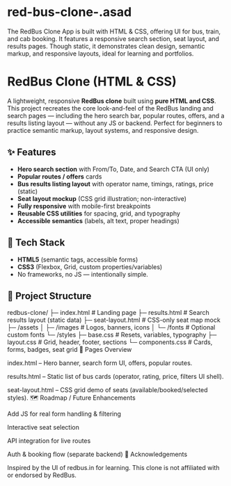 # red-bus-clone-.asad
The RedBus Clone App is built with HTML &amp; CSS, offering UI for bus, train, and cab booking. It features a responsive search section, seat layout, and results pages. Though static, it demonstrates clean design, semantic markup, and responsive layouts, ideal for learning and portfolios.
# RedBus Clone (HTML & CSS)

A lightweight, responsive **RedBus clone** built using **pure HTML and CSS**.  
This project recreates the core look-and-feel of the RedBus landing and search pages — including the hero search bar, popular routes, offers, and a results listing layout — without any JS or backend. Perfect for beginners to practice semantic markup, layout systems, and responsive design.

## ✨ Features
- **Hero search section** with From/To, Date, and Search CTA (UI only)
- **Popular routes / offers** cards
- **Bus results listing layout** with operator name, timings, ratings, price (static)
- **Seat layout mockup** (CSS grid illustration; non-interactive)
- **Fully responsive** with mobile-first breakpoints
- **Reusable CSS utilities** for spacing, grid, and typography
- **Accessible semantics** (labels, alt text, proper headings)

## 🧱 Tech Stack
- **HTML5** (semantic tags, accessible forms)
- **CSS3** (Flexbox, Grid, custom properties/variables)
- No frameworks, no JS — intentionally simple.

## 📁 Project Structure
redbus-clone/
├─ index.html # Landing page
├─ results.html # Search results layout (static data)
├─ seat-layout.html # CSS-only seat map mock
├─ /assets
│ ├─ /images # Logos, banners, icons
│ └─ /fonts # Optional custom fonts
└─ /styles
├─ base.css # Resets, variables, typography
├─ layout.css # Grid, header, footer, sections
└─ components.css # Cards, forms, badges, seat grid
🧭 Pages Overview

index.html – Hero banner, search form UI, offers, popular routes.

results.html – Static list of bus cards (operator, rating, price, filters UI shell).

seat-layout.html – CSS grid demo of seats (available/booked/selected styles).
🗺️ Roadmap / Future Enhancements

Add JS for real form handling & filtering

Interactive seat selection

API integration for live routes

Auth & booking flow (separate backend)
🙌 Acknowledgements

Inspired by the UI of redbus.in for learning. This clone is not affiliated with or endorsed by RedBus.
